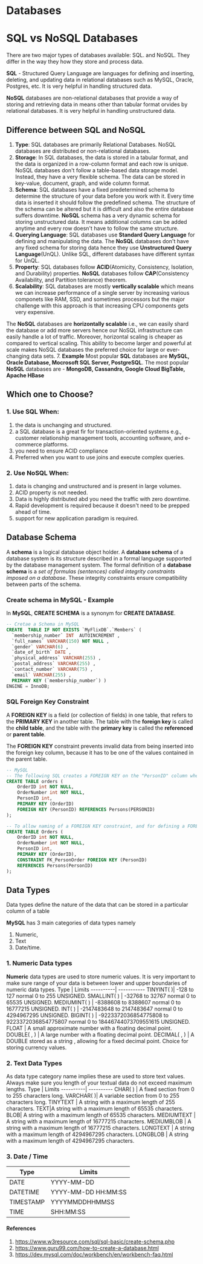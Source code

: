 # Databases
# SQL vs NoSQL Databases
There are two major types of databases available: SQL. and NoSQL. They differ in the way they how they store and process data.

__SQL__ - Structured Query Language are languages for defining and inserting, deleting, and updating data in relational databases such as MySQL, Oracle, Postgres, etc. It is very helpful in handling structured data.

__NoSQL__ databases are non-relational databases that provide a way of storing and retrieving data in means other than tabular format orvides by relational databases. It is very helpful in handling unstructured data.

## Difference between SQL and NoSQL
1. __Type__: SQL databases are primarily Relational Databases. NoSQL databases are distributed or non-relational databases.
2. __Storage__: In SQL databases, the data is stored in a tabular format, and the data is organized in a row-column format and each row is unique. NoSQL databases don't follow a table-based data storage model. Instead, they have a very flexible schema. The data can be stored in key-value, document, graph, and wide column format.
3. __Schema__: SQL  databases have a fixed predetermined schema to determine the structure of your data before you work with it. Every time data is inserted it should  follow the predefined schema. The structure of the schema can be altered but it is difficult and also the entire database suffers downtime. __NoSQL__ schema has a very dynamic schema for storing unstructured data. It means additional columns can be added anytime and every row doesn't have to follow the same structure.
4. __Querying Language__: SQL databases use __Standard Query Language__ for defining and manipulating the data. The __NoSQL__ databases don't have any fixed schema for storing data hence they use __Unstructured Query Language__(UnQL). Unlike SQL, different databases have different syntax for UnQL.
5. __Property__: SQL databases follow __ACID__(Atomicity, Consistency, Isolation, and Durability) properties. __NoSQL__ databases follow __CAP__(Consistency Availability, and Partition tolerance) theorem.
6. __Scalability__: SQL databases are mostly __vertically scalable__ which means we can increase performance of a single server by increasing various componets like RAM, SSD, and sometimes processors but the major challenge  with this approach is that increasing CPU components gets very expensive.

The __NoSQL__ databases are __horizontally scalable__ i.e., we can easily shard the database or add more servers hence our NoSQL infrastructure can easily handle a lot of traffic. Moreover, horizontal scaling is cheaper as compared to vertical scaling. This ability to become larger and powerful at scale makes NoSQL databases the preferred choice for large or ever-changing data sets.
7. __Example__ Most popular __SQL__ databases are __MySQL, Oracle Database, Mocrosoft SQL Server, PostgreSQL__. The most popular __NoSQL__ databases are - __MongoDB, Cassandra, Google Cloud BigTable, Apache HBase__

## Which one to Choose?
### 1. Use SQL When:
1. the data is unchanging and structured.
2. a SQL database is a great fir for transaction-oriented systems e.g., customer relationship management tools, accounting software, and e-commerce platforms.
3. you need to ensure ACID compliance
4. Preferred when you want to use joins and execute complex queries.

### 2. Use NoSQL When:
1. data is changing and unstructured and is present in large volumes.
2. ACID property is not needed.
3. Data is highly distributed abd you need the traffic with zero downtime.
4. Rapid development is required because it doesn't need to be prepped ahead of time.
5. support for new application paradigm is required.


## Database Schema
A __schema__ is a logical database object holder. A __database schema__ of a database system is its structure described in a formal language supported by the database management system. The formal definition of a __database schema__ is a _set of formulas (sentences) called integrity constraints imposed on a database_. These integrity constraints ensure compatibility between parts of the schema.
### Create schema in MySQL - Example
In __MySQL__, __CREATE SCHEMA__ is a synonym for __CREATE DATABASE__.
```SQL
-- Cretae a Schema in MySQL
CREATE  TABLE IF NOT EXISTS `MyFlixDB`.`Members` (
  `membership_number` INT  AUTOINCREMENT ,
  `full_names` VARCHAR(150) NOT NULL ,
  `gender` VARCHAR(6) ,
  `date_of_birth` DATE ,
  `physical_address` VARCHAR(255) ,
  `postal_address` VARCHAR(255) ,
  `contact_number` VARCHAR(75) ,
  `email` VARCHAR(255) ,
  PRIMARY KEY (`membership_number`) )
ENGINE = InnoDB;
```

### SQL Foreign Key Constraint
A __FOREIGN KEY__ is a field (or collection of fields) in one table, that refers to the __PRIMARY KEY__ in another table. The table with the __foreign key__ is called the __child table__, and the table with the __primary key__ is called the __referenced__ or __parent table__.

The __FOREIGN KEY__ constraint prevents invalid data from being inserted into the foreign key column, because it has to be one of the values contained in the parent table.

```SQL
-- MySQL
-- The following SQL creates a FOREIGN KEY on the "PersonID" column when the "Orders" table is created:
CREATE TABLE orders (
    OrderID int NOT NULL,
    OrderNumber int NOT NULL,
    PersonID int,
    PRIMARY KEY (OrderID)
    FOREIGN KEY (PersonID) REFERENCES Persons(PERSONID)
);
```

```SQL
-- To allow naming of a FOREIGN KEY constraint, and for defining a FOREIGN KEY constraint on multiple columns, use the following SQL syntax:
CREATE TABLE Orders (
    OrderID int NOT NULL,
    OrderNumber int NOT NULL,
    PersonID int,
    PRIMARY KEY (OrderID),
    CONSTRAINT FK_PersonOrder FOREIGN KEY (PersonID)
    REFERENCES Persons(PersonID)
);
```

## Data Types
Data types define the nature of the data that can be stored in a particular column of a table

__MySQL__ has 3 main categories of data types namely

1. Numeric,
2. Text
3. Date/time.

### 1. Numeric Data types
__Numeric__ data types are used to store numeric values. It is very important to make sure range of your data is between lower and upper boundaries of numeric data types.
Type | Limits
----------| -----------
TINYINT( )|	-128 to 127 normal 0 to 255 UNSIGNED.
SMALLINT( ) |	-32768 to 32767 normal 0 to 65535 UNSIGNED.
MEDIUMINT( ) |	-8388608 to 8388607 normal 0 to 16777215 UNSIGNED.
INT( ) | 	-2147483648 to 2147483647 normal 0 to 4294967295 UNSIGNED.
BIGINT( ) |	-9223372036854775808 to 9223372036854775807 normal 0 to 18446744073709551615 UNSIGNED.
FLOAT	| A small approximate number with a floating decimal point.
DOUBLE( , )	| A large number with a floating decimal point.
DECIMAL( , ) |	A DOUBLE stored as a string , allowing for a fixed decimal point. Choice for storing currency values.

### 2. Text Data Types
As data type category name implies these are used to store text values. Always make sure you length of your textual data do not exceed maximum lengths.
Type | Limits
----------| ----------
CHAR( )	| A fixed section from 0 to 255 characters long.
VARCHAR( )|	A variable section from 0 to 255 characters long.
TINYTEXT	| A string with a maximum length of 255 characters.
TEXT|A string with a maximum length of 65535 characters.
BLOB|	A string with a maximum length of 65535 characters.
MEDIUMTEXT	| A string with a maximum length of 16777215 characters.
MEDIUMBLOB	| A string with a maximum length of 16777215 characters.
LONGTEXT	| A string with a maximum length of 4294967295 characters.
LONGBLOB	| A string with a maximum length of 4294967295 characters.

### 3. Date / Time
Type | Limits
----------| ----------
DATE | YYYY-MM-DD
DATETIME | YYYY-MM-DD HH:MM:SS
TIMESTAMP | YYYYMMDDHHMMSS
TIME | SHH:MM:SS

#### References
1. https://www.w3resource.com/sql/sql-basic/create-schema.php
2. https://www.guru99.com/how-to-create-a-database.html
3. https://dev.mysql.com/doc/workbench/en/workbench-faq.html
